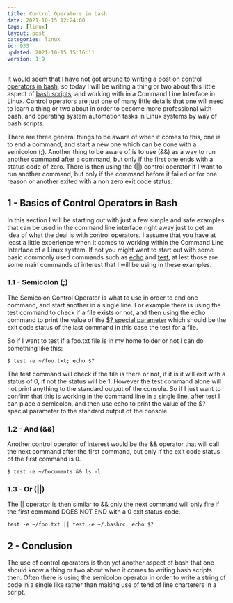 ```yaml
---
title: Control Operators in bash
date: 2021-10-15 12:24:00
tags: [linux]
layout: post
categories: linux
id: 933
updated: 2021-10-15 15:16:11
version: 1.9
---
```


It would seem that I have not got around to writing a post on [control operators in bash](https://opensource.com/article/18/11/control-operators-bash-shell), so today I will be writing a thing or two about this little aspect of [bash scripts](/2020/11/27/linux-bash-script/), and working with in a Command Line Interface in Linux. Control operators are just one of many little details that one will need to learn a thing or two about in order to become more professional with bash, and operating system automation tasks in Linux systems by way of bash scripts. 

There are three general things to be aware of when it comes to this, one is to end a command, and start a new one which can be done with a semicolon \(\;\). Another thing to be aware of is to use \(&&\) as a way to run another command after a command, but only if the first one ends with a status code of zero. There is then using the \(\|\|\) control operator if I want to run another command, but only if the command before it failed or for one reason or another exited with a non zero exit code status.

<!-- more -->

## 1 - Basics of Control Operators in Bash

In this section I will be starting out with just a few simple and safe examples that can be used in the command line interface right away just to get an idea of what the deal is with control operators. I assume that you have at least a little experience when it comes to working within the Command Line Interface of a Linux system. If not you might want to start out with some basic commonly used commands such as [echo](/2019/08/15/linux-echo/) and [test](/2021/10/08/linux-test/), at lest those are some main commands of interest that I will be using in these examples.

### 1.1 - Semicolon \(\;\)

The Semicolon Control Operator is what to use in order to end one command, and start another in a single line. For example there is using the test command to check if a file exists or not, and then using the echo command to print the value of the [\$\? special parameter](/2020/12/08/linux-bash-script-parameters-special/) which should be the exit code status of the last command in this case the test for a file.

So if I want to test if a foo.txt file is in my home folder or not I can do something like this:

```
$ test -e ~/foo.txt; echo $?
```

The test command will check if the file is there or not, if it is it will exit with a status of 0, if not the status will be 1. However the test command alone will not print anything to the standard output of the console. So if I just want to confirm that this is working in the command line in a single line, after test I can place a semicolon, and then use echo to print the value of the \$\? spacial parameter to the standard output of the console.

### 1.2 - And \(&&\)

Another control operator of interest would be the \&\& operator that will call the next command after the first command, but only if the exit code status of the first command is 0.

```
$ test -e ~/Documents && ls -l
```

### 1.3 - Or \(\|\|\)

The \|\| operator is then similar to \&\& only the next command will only fire if the first command DOES NOT END with a 0 exit status code.

```
test -e ~/foo.txt || test -e ~/.bashrc; echo $?
```

## 2 - Conclusion

The use of control operators is then yet another aspect of bash that one should know a thing or two about when it comes to writing bash scripts then. Often there is using the semicolon operator in order to write a string of code in a single like rather than making use of tend of line charterers in a script.